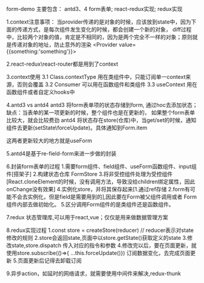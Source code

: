 form-demo
主要包含： antd3、4 form表单; react-redux实现; redux实现


1.context注意事项：
当provider传递的是对象的时候，应该放到state中，因为下面的传递方式，是每次组件发生变化的时候，都会创建一个新的对象，
diff过程中，比较两个对象的值，肯定是不相同的，因为是两个完全不一样的对象；原则就是传递对象的地址，防止意外的渲染
<Provider value={{something:'something'}}>

2.react-redux\react-router都是用到了context

3.context使用
3.1 Class.contextType 用在类组件中，只能订阅单一context来源，否则会覆盖
3.2 Consumer 可以用在函数组件和类组件
3.3 useContext 用在函数组件或者自定义hooks中

4.antd3 vs antd4
antd3 将form表单项的状态存储到form, 通过hoc去添加状态；缺点：当表单的某一项更新的时候，整个组件也是在更新的，
如果整个form表单比较大，就会比较费劲
antd4 将状态存在store(仓库)中，当get/set的时候，通知组件去更新(setState\forceUpdate)。具体通知到Form.item

这两者更新较大的地方就是useForm

5.antd4是基于re-field-form来进一步做的封装

6.封装form表单的过程
    1.需要form组件、field组件、useForm函数组件、input组件[搭架子] 
    2.构建状态仓库 FormStore
    3.将非受控组件处理为受控组件[React.cloneElement的时候，没有调用方法，导致没给children绑定属性，因此onChange没有效果]
    4.实例化store，并将其保存起来[1.通过ref存储 2.form有可能不会去实例化，但是field是需要用到的],因此要在Form被父组件调用或者
    Form组件内部去做初始化。
    5.区分调用Form组件的是类组件还是函数组件。


7.redux
状态管理库,可以用于react,vue；仅仅是用来做数据管理方案

8.redux实现过程
 1.const store = createStore(reducer) // reducer表示对state修改的规则
 2.store会返回state,页面中以store.getState()获取定义的state
 3.修改state,store.dispatch 传入对应的指令和参数
 4.修改完以后，要在页面更新，就使用store.subscribe(()=>{ ...this.forceUpdate()}) 订阅数据变化，去完成页面更新
 5.页面更新后记得去卸载订阅


9.异步action，如延时的网络请求，就需要使用中间件来解决,redux-thunk
